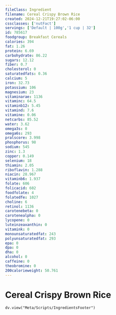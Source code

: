 ```yaml
---
fileClass: Ingredient
filename: Cereal Crispy Brown Rice
created: 2024-12-21T19:27:02-06:00
cssclasses: ['nutFact']
servings: ['Default | 100g','1 cup | 32']
id: 785617
foodgroup: Breakfast Cereals
calories: 394
fat: 1.26
protein: 6.69
carbohydrate: 86.22
sugars: 12.12
fiber: 0.7
cholesterol: 0
saturatedfats: 0.36
calcium: 5
iron: 32.73
potassium: 106
magnesium: 23
vitaminarae: 1136
vitaminc: 64.5
vitaminb12: 5.45
vitamind: 7.6
vitamine: 0.06
netcarbs: 85.52
water: 3.62
omega3s: 0
omega6s: 293
pralscore: 3.998
phosphorus: 98
sodium: 545
zinc: 1.3
copper: 0.149
selenium: 18
thiamin: 2.05
riboflavin: 1.288
niacin: 28.967
vitaminb6: 1.937
folate: 606
folicacid: 602
foodfolate: 4
folatedfe: 1027
choline: 6
retinol: 1136
carotenebeta: 0
carotenealpha: 0
lycopene: 0
luteinzeaxanthin: 0
vitamink: 0
monounsaturatedfat: 243
polyunsaturatedfat: 293
epa: 0
dpa: 0
dha: 0
alcohol: 0
caffeine: 0
theobromine: 0
200calorieweight: 50.761
---
```


# Cereal Crispy Brown Rice

```dataviewjs
dv.view("Meta/Scripts/IngredientsFooter")
```